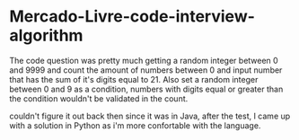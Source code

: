 # Mercado-Livre-code-interview-algorithm

The code question was pretty much getting a random integer between 0 and 9999 and count the amount of numbers between 0 and input number that has the sum of it's digits equal to 21. Also set a random integer between 0 and 9 as a condition, numbers with digits equal or greater than the condition wouldn't be validated in the count.

couldn't figure it out back then since it was in Java, after the test, I came up with a solution in Python as i'm more confortable with the language.
